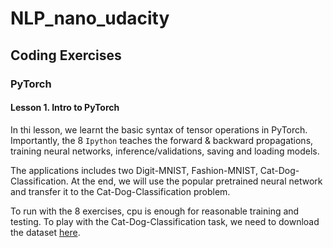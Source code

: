 # NLP_nano_udacity
## Coding Exercises

### PyTorch
#### Lesson 1. Intro to PyTorch
In thi lesson, we learnt the basic syntax of tensor operations in PyTorch. Importantly, the 8 `Ipython` teaches the forward & backward propagations, training neural networks, inference/validations, saving and loading models. 

The applications includes two Digit-MNIST, Fashion-MNIST, Cat-Dog-Classification. At the end, we will use the popular pretrained neural network and transfer it to the Cat-Dog-Classification problem. 

To run with the 8 exercises, cpu is enough for reasonable training and testing. To play with the Cat-Dog-Classification task, we need to download the dataset [here](https://www.kaggle.com/c/dogs-vs-cats).